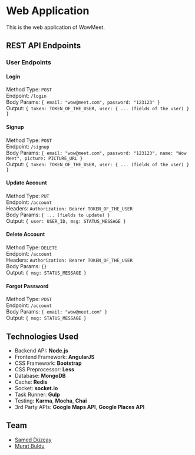 # Web Application

This is the web application of WowMeet.

## REST API Endpoints

### User Endpoints

#### Login
Method Type: `POST`  
Endpoint: `/login`  
Body Params: `{
  email: "wow@meet.com",
  password: "123123"
}`  
Output: `{
  token: TOKEN_OF_THE_USER,
  user: {
    ... (fields of the user)
  }
}`

#### Signup
Method Type: `POST`  
Endpoint: `/signup`  
Body Params: `{
  email: "wow@meet.com",
  password: "123123",
  name: "Wow Meet",
  picture: PICTURE_URL
}`  
Output: `{
  token: TOKEN_OF_THE_USER,
  user: {
    ... (fields of the user)
  }
}`

#### Update Account
Method Type: `PUT`  
Endpoint: `/account`  
Headers: `Authorization: Bearer TOKEN_OF_THE_USER`  
Body Params: `{
  ... (fields to update)
}`  
Output: `{
  user: USER_ID,
  msg: STATUS_MESSAGE
}`

#### Delete Account
Method Type: `DELETE`  
Endpoint: `/account`  
Headers: `Authorization: Bearer TOKEN_OF_THE_USER`  
Body Params: `{}`  
Output: `{
  msg: STATUS_MESSAGE
}`

#### Forgot Password
Method Type: `POST`  
Endpoint: `/account`  
Body Params: `{
  email: "wow@meet.com"
}`  
Output: `{
  msg: STATUS_MESSAGE
}`


## Technologies Used
- Backend API: **Node.js**
- Frontend Framework: **AngularJS**
- CSS Framework: **Bootstrap**
- CSS Preprocessor: **Less**
- Database: **MongoDB**
- Cache: **Redis**
- Socket: **socket.io**
- Task Runner: **Gulp**
- Testing: **Karma**, **Mocha**, **Chai**
- 3rd Party APIs: **Google Maps API**, **Google Places API**

## Team
- [Samed Düzçay](https://github.com/smddzcy)
- [Murat Buldu](https://github.com/muratbuldu)
